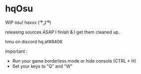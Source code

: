 # hqOsu

WIP osu! haxxx ( ͡º ͜ʖ ͡º)

releasing sources ASAP I finish & I get them cleaned up.

hmu on discord hq.af#8406

Important :

- Run your game borderless mode or hide console (CTRL + H)
- Set your keys to "Q" and "W"